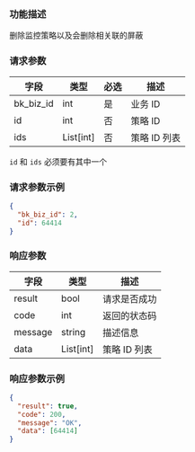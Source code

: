 ### 功能描述

删除监控策略以及会删除相关联的屏蔽


### 请求参数

| 字段        | 类型          | 必选  | 描述     |
| --------- | ----------- | --- | ------ |
| bk_biz_id | int         | 是   | 业务 ID  |
| id        | int         | 否   | 策略 ID   |
| ids       | List\[int\] | 否   | 策略 ID 列表 |

`id` 和 `ids` 必须要有其中一个

### 请求参数示例

```json
{
  "bk_biz_id": 2,
  "id": 64414
}
```

### 响应参数

| 字段      | 类型          | 描述       |
| ------- | ----------- | -------- |
| result  | bool        | 请求是否成功   |
| code    | int         | 返回的状态码   |
| message | string      | 描述信息     |
| data    | List\[int\] | 策略 ID 列表 |

### 响应参数示例

```json
{
  "result": true,
  "code": 200,
  "message": "OK",
  "data": [64414]
}
```

